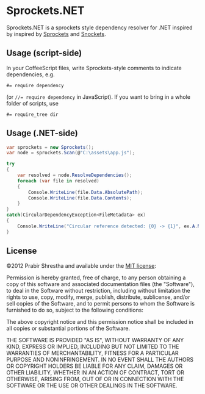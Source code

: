 # Sprockets.NET

Sprockets.NET is a sprockets style dependency resolver for .NET inspired by inspired by [Sprockets](https://github.com/sstephenson/sprockets)
and [Snockets](https://github.com/TrevorBurnham/snockets).

## Usage (script-side)

In your CoffeeScript files, write Sprockets-style comments to indicate dependencies, e.g.

    #= require dependency

(or `//= require dependency` in JavaScript). If you want to bring in a whole folder of scripts, use

    #= require_tree dir

## Usage (.NET-side)

```c#
var sprockets = new Sprockets();
var node = sprockets.Scan(@"C:\assets\app.js");

try
{
	var resolved = node.ResolveDependencies();
    foreach (var file in resolved)
    {
        Console.WriteLine(file.Data.AbsolutePath);
        Console.WriteLine(file.Data.Contents);
    }
}
catch(CircularDependencyException<FileMetadata> ex) 
{
	Console.WriteLine("Circular reference detected: {0} -> {1}", ex.A.Name, ex.B.Name);
}
```

## License

©2012 Prabir Shrestha and available under the [MIT license](http://www.opensource.org/licenses/mit-license.php):

Permission is hereby granted, free of charge, to any person obtaining a copy of this software and associated documentation files (the "Software"), to deal in the Software without restriction, including without limitation the rights to use, copy, modify, merge, publish, distribute, sublicense, and/or sell copies of the Software, and to permit persons to whom the Software is furnished to do so, subject to the following conditions:

The above copyright notice and this permission notice shall be included in all copies or substantial portions of the Software.

THE SOFTWARE IS PROVIDED "AS IS", WITHOUT WARRANTY OF ANY KIND, EXPRESS OR IMPLIED, INCLUDING BUT NOT LIMITED TO THE WARRANTIES OF MERCHANTABILITY, FITNESS FOR A PARTICULAR PURPOSE AND NONINFRINGEMENT. IN NO EVENT SHALL THE AUTHORS OR COPYRIGHT HOLDERS BE LIABLE FOR ANY CLAIM, DAMAGES OR OTHER LIABILITY, WHETHER IN AN ACTION OF CONTRACT, TORT OR OTHERWISE, ARISING FROM, OUT OF OR IN CONNECTION WITH THE SOFTWARE OR THE USE OR OTHER DEALINGS IN THE SOFTWARE.

